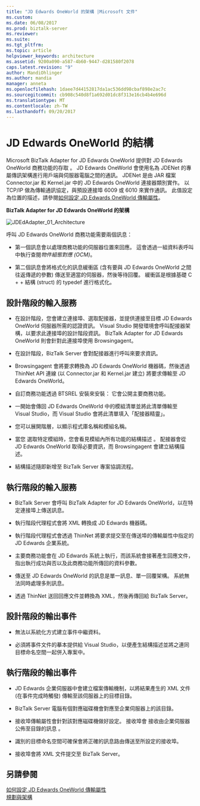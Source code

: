 ```yaml
---
title: "JD Edwards OneWorld 的架構 |Microsoft 文件"
ms.custom: 
ms.date: 06/08/2017
ms.prod: biztalk-server
ms.reviewer: 
ms.suite: 
ms.tgt_pltfrm: 
ms.topic: article
helpviewer_keywords: architecture
ms.assetid: 9200a090-a587-4b60-9447-d281580f2078
caps.latest.revision: "9"
author: MandiOhlinger
ms.author: mandia
manager: anneta
ms.openlocfilehash: 1daee7d44152817da1ac536dd98cbaf898e2ac7c
ms.sourcegitcommit: cb908c540d8f1a692d01dc8f313e16cb4b4e696d
ms.translationtype: MT
ms.contentlocale: zh-TW
ms.lasthandoff: 09/20/2017
---
```

# <a name="architecture-of-jd-edwards-oneworld"></a>JD Edwards OneWorld 的結構
Microsoft BizTalk Adapter for JD Edwards OneWorld 提供對 JD Edwards OneWorld 商務功能的存取 。 JD Edwards OneWorld 會使用名為 JDENet 的專屬傳訊架構進行用戶端與伺服器電腦之間的通訊。 JDENet 是由 JAR 檔案 Connector.jar 和 Kernel.jar 中的 JD Edwards OneWorld 連接器類別實作。 以 TCP/IP 做為傳輸通訊協定，與預設連接埠 6009 或 6010 來實作通訊。 此值設定為位置的描述，請參閱[如何設定 JD Edwards OneWorld 傳輸屬性](../core/how-to-set-jd-edwards-oneworld-transport-properties.md)。  
  
 **BizTalk Adapter for JD Edwards OneWorld 的架構**  
  
 ![](../core/media/jdedadapter-01-architecture.gif "JDEdAdapter_01_Architecture")  
  
 呼叫 JD Edwards OneWorld 商務功能需要兩個訊息：  
  
-   第一個訊息會以處理商務功能的伺服器位置來回應。 這會透過一組資料表呼叫中執行查閱*物件組態對應 (OCM)*。  
  
-   第二個訊息會將格式化的訊息緩衝區 (含有要與 JD Edwards OneWorld 之間往返傳遞的參數) 傳送至適當的伺服器，然後等待回覆。 緩衝區是根據基礎 C + + 結構 (struct) 的 typedef 進行格式化。  
  
## <a name="inbound-services-at-design-time"></a>設計階段的輸入服務  
  
-   在設計階段，您會建立連接埠、選取配接器，並提供連接至目標 JD Edwards OneWorld 伺服器所需的認證資訊。 Visual Studio 開發環境會呼叫配接器架構，以要求此連接埠的設計階段資訊。 BizTalk Adapter for JD Edwards OneWorld 則會針對此連接埠使用 Browsingagent。  
  
-   在設計階段，BizTalk Server 會對配接器進行呼叫來要求資訊。  
  
-   Browsingagent 會將要求轉換為 JD Edwards OneWorld 機器碼，然後透過 ThinNet API 連線 (以 Connector.jar 和 Kernel.jar 建立) 將要求傳輸至 JD Edwards OneWorld。  
  
-   自訂商務功能透過 BTSREL 安裝來安裝： 它會公開主要商務功能。  
  
-   一開始會傳回 JD Edwards OneWorld 中的模組清單並將此清單傳輸至 Visual Studio，而 Visual Studio 會將此清單填入「配接器精靈」。  
  
-   您可以展開階層，以顯示程式庫名稱和模組名稱。  
  
-   當您 選取特定模組時，您會看見模組內所有功能的結構描述 。 配接器會從 JD Edwards OneWorld 取得必要資訊，而 Browsingagent 會建立結構描述。  
  
-   結構描述隨即新增至 BizTalk Server 專案協調流程。  
  
## <a name="inbound-services-at-run-time"></a>執行階段的輸入服務  
  
-   BizTalk Server 會呼叫 BizTalk Adapter for JD Edwards OneWorld，以在特定連接埠上傳送訊息。  
  
-   執行階段代理程式會將 XML 轉換成 JD Edwards 機器碼。  
  
-   執行階段代理程式會透過 ThinNet 將要求提交至在傳送埠的傳輸屬性中指定的 JD Edwards 企業系統。  
  
-   主要商務功能會在 JD Edwards 系統上執行，而該系統會接著產生回應文件，指出執行成功與否以及此商務功能所傳回的資料參數。  
  
-   傳送至 JD Edwards OneWorld 的訊息是單一訊息、單一回覆架構。 系統無法同時處理多則訊息。  
  
-   透過 ThinNet 送回回應文件並轉換為 XML，然後再傳回給 BizTalk Server。  
  
## <a name="outbound-events-at-design-time"></a>設計階段的輸出事件  
  
-   無法以系統化方式建立事件中繼資料。  
  
-   必須將事件文件的摹本提供給 Visual Studio，以便產生結構描述並將之連同目標命名空間一起併入專案中。  
  
## <a name="outbound-events-at-run-time"></a>執行階段的輸出事件  
  
-   JD Edwards 企業伺服器中會建立檔案傳輸機制，以將結果產生的 XML 文件 (在事件完成時觸發) 傳輸至該伺服器上的目標目錄。  
  
-   BizTalk Server 電腦有個對應磁碟機會對應至企業伺服器上的該目錄。  
  
-   接收埠傳輸屬性會針對該對應磁碟機做好設定。 接收埠會 接收由企業伺服器公佈至目錄的訊息 。  
  
-   識別的目標命名空間可確保會將正確的訊息路由傳送至所設定的接收埠。  
  
-   接收埠會將 XML 文件提交至 BizTalk Server。  
  
## <a name="see-also"></a>另請參閱  
 [如何設定 JD Edwards OneWorld 傳輸屬性](../core/how-to-set-jd-edwards-oneworld-transport-properties.md)   
 [規劃與架構](../core/planning-and-architecture17.md)